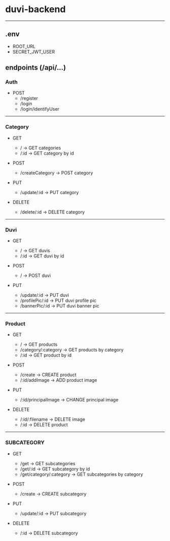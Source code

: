 # duvi-backend
---

## .env

- ROOT_URL
- SECRET_JWT_USER

## endpoints (/api/...)

### Auth
- POST
   - /register
   - /login
   - /login/identifyUser
---

### Category
- GET
   - / -> GET categories
   - /:id -> GET category by id

- POST 
   - /createCategory -> POST category

- PUT
   - /update/:id -> PUT category

- DELETE
   - /delete/:id -> DELETE category
---

### Duvi
- GET
   - / -> GET duvis
   - /:id -> GET duvi by id
  
- POST
   - / -> POST duvi

- PUT 
   - /update/:id -> PUT duvi
   - /profilePic/:id -> PUT duvi profile pic
   - /bannerPic/:id -> PUT duvi banner pic
---

### Product
- GET
   - / -> GET products
   - /category/:category -> GET products by category
   - /:id -> GET product by id

- POST
   - /create -> CREATE product
   - /:id/addImage -> ADD product image

- PUT
   - /:id/principalImage -> CHANGE principal image

- DELETE
   - /:id/:filename -> DELETE image
   - /:id -> DELETE product

---
### SUBCATEGORY
- GET
   - /get -> GET subcategories
   - /get/:id -> GET subcategory by id
   - /get/category/:category -> GET subcategories by category

- POST
   - /create -> CREATE subcategory

- PUT
   - /update/:id -> PUT subcategory

- DELETE
   - /:id -> DELETE subcategory
   
